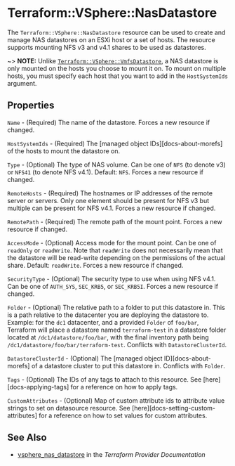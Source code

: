 # Terraform::VSphere::NasDatastore

The `Terraform::VSphere::NasDatastore` resource can be used to create and manage NAS
datastores on an ESXi host or a set of hosts. The resource supports mounting
NFS v3 and v4.1 shares to be used as datastores.

~> **NOTE:** Unlike [`Terraform::VSphere::VmfsDatastore`][resource-vmfs-datastore], a NAS
datastore is only mounted on the hosts you choose to mount it on. To mount on
multiple hosts, you must specify each host that you want to add in the
`HostSystemIds` argument.

[resource-vmfs-datastore]: /docs/providers/vsphere/r/vmfs_datastore.html

## Properties

`Name` - (Required) The name of the datastore. Forces a new resource if changed.

`HostSystemIds` - (Required) The [managed object IDs][docs-about-morefs] of the hosts to mount the datastore on.

`Type` - (Optional) The type of NAS volume. Can be one of `NFS` (to denote v3) or `NFS41` (to denote NFS v4.1). Default: `NFS`. Forces a new resource if changed.

`RemoteHosts` - (Required) The hostnames or IP addresses of the remote server or servers. Only one element should be present for NFS v3 but multiple can be present for NFS v4.1. Forces a new resource if changed.

`RemotePath` - (Required) The remote path of the mount point. Forces a new resource if changed.

`AccessMode` - (Optional) Access mode for the mount point. Can be one of `readOnly` or `readWrite`. Note that `readWrite` does not necessarily mean that the datastore will be read-write depending on the permissions of the actual share. Default: `readWrite`. Forces a new resource if changed.

`SecurityType` - (Optional) The security type to use when using NFS v4.1. Can be one of `AUTH_SYS`, `SEC_KRB5`, or `SEC_KRB5I`. Forces a new resource if changed.

`Folder` - (Optional) The relative path to a folder to put this datastore in. This is a path relative to the datacenter you are deploying the datastore to. Example: for the `dc1` datacenter, and a provided `Folder` of `foo/bar`, Terraform will place a datastore named `terraform-test` in a datastore folder located at `/dc1/datastore/foo/bar`, with the final inventory path being `/dc1/datastore/foo/bar/terraform-test`. Conflicts with `DatastoreClusterId`.

`DatastoreClusterId` - (Optional) The [managed object ID][docs-about-morefs] of a datastore cluster to put this datastore in. Conflicts with `Folder`.

`Tags` - (Optional) The IDs of any tags to attach to this resource. See [here][docs-applying-tags] for a reference on how to apply tags.

`CustomAttributes` - (Optional) Map of custom attribute ids to attribute value strings to set on datasource resource. See [here][docs-setting-custom-attributes] for a reference on how to set values for custom attributes.


## See Also

* [vsphere_nas_datastore](https://www.terraform.io/docs/providers/vsphere/r/nas_datastore.html) in the _Terraform Provider Documentation_